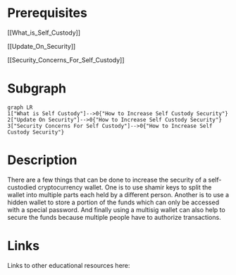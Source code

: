 # Prerequisites
[[What_is_Self_Custody]]


[[Update_On_Security]]


[[Security_Concerns_For_Self_Custody]]

# Subgraph

```mermaid
graph LR
1["What is Self Custody"]-->0{"How to Increase Self Custody Security"}
2["Update On Security"]-->0{"How to Increase Self Custody Security"}
3["Security Concerns For Self Custody"]-->0{"How to Increase Self Custody Security"}
```



# Description
  
There are a few things that can be done to increase the security of a self-custodied cryptocurrency wallet. One is to use shamir keys to split the wallet into multiple parts each held by a different person. Another is to use a hidden wallet to store a portion of the funds which can only be accessed with a special password. And finally using a multisig wallet can also help to secure the funds because multiple people have to authorize transactions.

# Links
Links to other educational resources here: